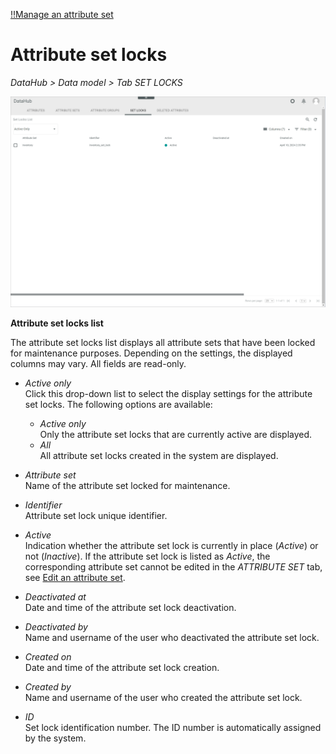 [!!Manage an attribute set](../Integration/02_ManageAttributeSets.md)

# Attribute set locks

*DataHub > Data model > Tab SET LOCKS*

![Attribute set locks](../../Assets/Screenshots/DataHub/Settings/AttributeSetLocks/AttributeSetLocksList.png "[Attribute set locks]")


**Attribute set locks list**

The attribute set locks list displays all attribute sets that have been locked for maintenance purposes. Depending on the settings, the displayed columns may vary. All fields are read-only.

- *Active only*  
    Click this drop-down list to select the display settings for the attribute set locks. The following options are available:
    -  *Active only*  
        Only the attribute set locks that are currently active are displayed.
    - *All*  
        All attribute set locks created in the system are displayed.

- *Attribute set*  
    Name of the attribute set locked for maintenance.

- *Identifier*  
    Attribute set lock unique identifier. 

- *Active*  
    Indication whether the attribute set lock is currently in place (*Active*) or not (*Inactive*). If the attribute set lock is listed as *Active*, the corresponding attribute set cannot be edited in the *ATTRIBUTE SET* tab, see [Edit an attribute set](../Integration/02_ManageAttributeSets.md#edit-an-attribute-set).   

- *Deactivated at*    
    Date and time of the attribute set lock deactivation.

- *Deactivated by*  
    Name and username of the user who deactivated the attribute set lock.

- *Created on*   
    Date and time of the attribute set lock creation.

- *Created by*   
    Name and username of the user who created the attribute set lock.

- *ID*  
    Set lock identification number. The ID number is automatically assigned by the system. 

